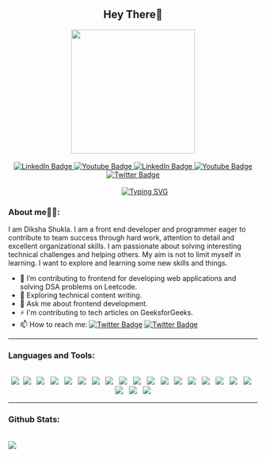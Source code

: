 <h2 align="center"> Hey There👋 </h2>
<div id="header" align="center">
  <img src="https://media.giphy.com/media/eIcJtfTtgJrsH6BjZO/giphy.gif" width="250"/>
</div>
<br>
<div id="badges" align="center">
  <a href="https://www.linkedin.com/in/diksha-shukla-98aa1a196/">
    <img src="https://img.shields.io/badge/LinkedIn-blue?style=for-the-badge&logo=linkedin&logoColor=white" alt="LinkedIn Badge"/>
  </a>
  <a href="https://github.com/dikshashukla455">
    <img src="https://img.shields.io/badge/Github-black?style=for-the-badge&logo=github&logoColor=white" alt="Youtube Badge"/>
  </a>
  <a href="https://leetcode.com/dikshashukla455/">
    <img src="https://img.shields.io/badge/LeetCode-000000?style=for-the-badge&logo=LeetCode&logoColor=#d16c06" alt="LinkedIn Badge"/>
  </a>
  <a href="https://www.instagram.com/dikshashukla455/">
    <img src="https://img.shields.io/badge/Instagram-E4405F?style=for-the-badge&logo=instagram&logoColor=white" alt="Youtube Badge"/>
  </a>
    <a href="mailto:deekshashukla03102001@gmail.com">
    <img src="https://img.shields.io/badge/Gmail-D14836?style=for-the-badge&logo=gmail&logoColor=white" alt="Twitter Badge"/>
  </a>
</div>
<br>
<div align="center">
&nbsp;&nbsp;&nbsp;&nbsp;&nbsp;&nbsp;&nbsp;&nbsp;&nbsp;&nbsp;&nbsp;&nbsp;<a href="https://git.io/typing-svg"><img src="https://readme-typing-svg.demolab.com?font=Fira+Code&pause=1000&color=F7C819&width=435&lines=I+build+things+on+the+web%F0%9F%92%BB" alt="Typing SVG" /></a>
  </div>
  
<h3>About me👩‍💻:</h3>

I am Diksha Shukla. I am a front end developer and programmer eager to contribute to team success through hard work, attention to detail and excellent organizational skills. I am passionate about solving interesting technical challenges and helping others. My aim is not to limit myself in learning. I want to explore and learning some new skills and things. 

- 🔭 I’m contributing to frontend for developing web applications and solving DSA problems on Leetcode.
- 🌱 Exploring technical content writing.
- 💬 Ask me about frontend development.
- ⚡ I'm contributing to tech articles on GeeksforGeeks.
- 📫 How to reach me:    <a href="https://www.linkedin.com/in/diksha-shukla-98aa1a196/"><img src="https://img.shields.io/badge/LinkedIn-blue?style=for-the-badge&logo=linkedin&logoColor=white&style=flat" alt="Twitter Badge"/></a>   <a href="mailto:deekshashukla03102001@gmail.com">
    <img src="https://img.shields.io/badge/Gmail-D14836?style=for-the-badge&logo=gmail&logoColor=white&style=flat" alt="Twitter Badge"/>
  </a>
<hr>
<h3>Languages and Tools:</h3>
<br>
<div align="center">
<img src="https://img.shields.io/badge/C%2B%2B-00599C?style=for-the-badge&logo=c%2B%2B&logoColor=white" />&nbsp;&nbsp;<img src="https://img.shields.io/badge/C-00599C?style=for-the-badge&logo=c&logoColor=white" />&nbsp;&nbsp;
<img src="https://img.shields.io/badge/HTML5-E34F26?style=for-the-badge&logo=html5&logoColor=white" />&nbsp;&nbsp;
<img src="https://img.shields.io/badge/CSS3-1572B6?style=for-the-badge&logo=css3&logoColor=white" />&nbsp;&nbsp;
<img src="https://img.shields.io/badge/JavaScript-F7DF1E?style=for-the-badge&logo=javascript&logoColor=black" />&nbsp;&nbsp;
<img src="https://img.shields.io/badge/React-20232A?style=for-the-badge&logo=react&logoColor=61DAFB" />&nbsp;&nbsp;
<img src="https://img.shields.io/badge/Tailwind_CSS-38B2AC?style=for-the-badge&logo=tailwind-css&logoColor=white" />&nbsp;&nbsp;
<img src="https://img.shields.io/badge/Bootstrap-563D7C?style=for-the-badge&logo=bootstrap&logoColor=white" />&nbsp;&nbsp;
<img src="https://img.shields.io/badge/Material--UI-0081CB?style=for-the-badge&logo=material-ui&logoColor=white" />&nbsp;&nbsp;
<img src="https://img.shields.io/badge/Sass-CC6699?style=for-the-badge&logo=sass&logoColor=white" />&nbsp;&nbsp;
<img src="https://img.shields.io/badge/Redux-593D88?style=for-the-badge&logo=redux&logoColor=white" />&nbsp;&nbsp;
<img src="https://img.shields.io/badge/styled--components-DB7093?style=for-the-badge&logo=styled-components&logoColor=white" />&nbsp;&nbsp;
<img src="https://img.shields.io/badge/GIT-E44C30?style=for-the-badge&logo=git&logoColor=white" />&nbsp;&nbsp;
<img src="https://img.shields.io/badge/Microsoft-666666?style=for-the-badge&logo=microsoft&logoColor=white" />&nbsp;&nbsp;
<img src="https://img.shields.io/badge/MySQL-005C84?style=for-the-badge&logo=mysql&logoColor=white" />&nbsp;&nbsp;
<img src="https://img.shields.io/badge/Windows-0078D6?style=for-the-badge&logo=windows&logoColor=white" />&nbsp;&nbsp;
<img src="https://img.shields.io/badge/Firebase-039BE5?style=for-the-badge&logo=Firebase&logoColor=white" />&nbsp;&nbsp;
<img src="https://img.shields.io/badge/Postman-FF6C37.svg?style=for-the-badge&logo=Postman&logoColor=white" />&nbsp;&nbsp;
<img src="https://img.shields.io/badge/JSON-000000.svg?style=for-the-badge&logo=JSON&logoColor=white" />&nbsp;&nbsp;
<img src="https://img.shields.io/badge/Visual%20Studio%20Code-007ACC.svg?style=for-the-badge&logo=Visual-Studio-Code&logoColor=white">&nbsp;&nbsp;
<img src="https://img.shields.io/badge/Jest-C21325.svg?style=for-the-badge&logo=Jest&logoColor=white" />
 
  </div>
  <hr>
<h3>Github Stats:</h3>
<br>
<img src="https://github-readme-stats.vercel.app/api?username=dikshashukla455&count_private=true&theme=radical&show_icons=true" />
